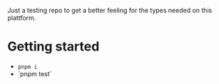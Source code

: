 Just a testing repo to get a better feeling for the types needed on this plattform.

# Getting started

- `pnpm i`
- ´pnpm test`


